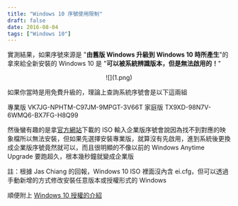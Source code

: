 ```yaml
---
title: "Windows 10 序號使用限制"
draft: false
date: 2016-08-04
tags: ["Windows 10"]
---
```



實測結果，如果序號來源是 "<strong>由舊版 Windows 升級到 Windows 10 時所產生</strong>"的拿來給全新安裝的 Windows 10 是  "<strong>可以被系統辨識版本，但是無法啟用的！</strong>"

<!--more-->

<center>
![](1.png)
</center>


如果你當時是用免費升級的，理論上查詢系統序號會是以下這兩組

專業版 VK7JG-NPHTM-C97JM-9MPGT-3V66T
家庭版 TX9XD-98N7V-6WMQ6-BX7FG-H8Q99

然後蠻有趣的是拿<a href="https://www.microsoft.com/zh-tw/software-download/windows10ISO">官方網站</a>下載的 ISO 輸入企業版序號會說因為找不到對應的映象檔所以無法安裝，但如果先選擇安裝專業版，就算沒有先啟用，進到系統後更換成企業版序號竟然就可以，而且很明顯的不像以前的 Windows Anytime Upgrade 要跑超久，根本幾秒鐘就變成企業版

註：根據 Jas Chiang 的回報，Windows 10 ISO 裡面沒內含 ei.cfg，但可以透過手動新增的方式修改安裝任意版本或授權形式的 Windows

順便附上 <a href="https://support.microsoft.com/zh-tw/help/12440/windows-10-activation">Windows 10 授權的介紹</a>





